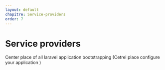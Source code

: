 ```yaml
---
layout: default
chapitre: Service-providers
order: 7
---
```


# Service providers

<!-- note -->

 Center place of all laravel application bootstrapping (Cetrel place configure your application )

<!-- new slide -->